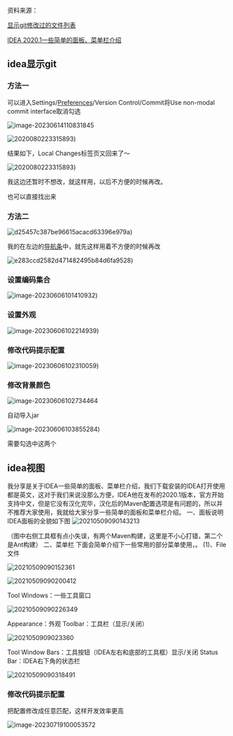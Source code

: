 资料来源：

[显示git修改过的文件列表](https://blog.csdn.net/qq_39595769/article/details/123022114)

[IDEA 2020.1一些简单的面板、菜单栏介绍](https://blog.csdn.net/weixin_44542781/article/details/116559686)

## idea显示git

### 方法一

可以进入Settings/[Preferences](https://so.csdn.net/so/search?q=Preferences&spm=1001.2101.3001.7020)/Version Control/Commit将Use non-modal commit interface取消勾选

![image-20230614110831845](img\image-20230614110831845.png)

![2020080223315893](img\2020080223315893.png  ':size=60%'))

结果如下，Local Changes标签页又回来了～

![2020080223315893](img\2020080223315893-1685959578048.png  ':size=60%'))

我这边还暂时不想改，就这样用，以后不方便的时候再改。

 也可以直接找出来

### 方法二

![d25457c387be96615acacd63396e979a](img\d25457c387be96615acacd63396e979a.png  ':size=50%'))

我的在左边的[导航条](https://so.csdn.net/so/search?q=导航条&spm=1001.2101.3001.7020)中，就先这样用着不方便的时候再改

![e283ccd2582d471482495b84d6fa9528](img\e283ccd2582d471482495b84d6fa9528.png  ':size=60%'))

### 设置编码集合

![image-20230606101410932](img\image-20230606101410932.png  ':size=60%'))

### 设置外观

![image-20230606102214939](img\image-20230606102214939.png  ':size=60%'))



### 修改代码提示配置

![image-20230606102310059](img\image-20230606102310059.png  ':size=60%'))

### 修改背景颜色

![image-20230606102734464](img\image-20230606102734464.png ':size=60%')

自动导入jar

![image-20230606103855284](img\image-20230606103855284.png  ':size=60%'))

需要勾选中这两个

## idea视图

我分享是关于IDEA一些简单的面板、菜单栏介绍，我们下载安装的IDEA打开使用都是英文，这对于我们来说没那么方便，IDEA他在发布的2020.1版本，官方开始支持中文，但是它没有汉化完毕，汉化后的Maven配置选项是有问题的，所以并不推荐大家使用，我就给大家分享一些简单的面板和菜单栏介绍。
一、面板说明
IDEA面板的全貌如下图
![20210509090143213](img\20210509090143213.png ':size=60%')

（图中右侧工具框有点小失误，有两个Maven构建，这里是不小心打错，第二个是Ant构建）
二、菜单栏
下面会简单介绍下一些常用的部分菜单使用，。
(1)、File文件

![20210509090152361](img\20210509090152361.png)

![20210509090200412](img\20210509090200412.png)

Tool Windows：一些工具窗口

![20210509090226349](img\20210509090226349.png)

Appearance：外观
Toolbar：工具栏（显示/关闭）

![2021050909023360](img\2021050909023360.png)

Tool Window Bars：工具按钮（IDEA左右和底部的工具框）显示/关闭
Status Bar：IDEA右下角的状态栏

![20210509090318491](img\20210509090318491.png)



### 修改代码提示配置

把配置修改成任意匹配，这样开发效率更高

![image-20230719100053572](img/image-20230719100053572.png)